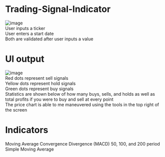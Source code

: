 # Trading-Signal-Indicator

![image](https://github.com/Justin9400/Trading-Signal-Indicator/assets/57471411/77068fb1-1d19-469e-88de-fbef79548511) <br />
User inputs a ticker <br />
User enters a start date <br />
Both are validated after user inputs a value <br />

# UI output
![image](https://github.com/Justin9400/Trading-Signal-Indicator/assets/57471411/7c8a623a-52b7-4889-8717-ed422d5571d7) <br />
Red dots represent sell signals <br />
Yellow dots represent hold signals <br />
Green dots represent buy signals <br />
Statistics are shown below of how many buys, sells, and holds as well as total profits if you were to buy and sell at every point <br />
The price chart is able to me maneuvered using the tools in the top right of the screen <br />

# Indicators 
Moving Average Convergence Divergence (MACD)
50, 100, and 200 period Simple Moving Average
